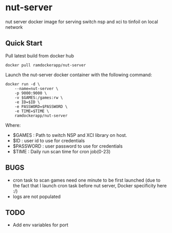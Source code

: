# nut-server
nut server docker image for serving switch nsp and xci to tinfoil on local network

## Quick Start

Pull latest build from docker hub

```
docker pull ramdockerapp/nut-server
````

Launch the nut-server docker container with the following command:

``` 
docker run -d \
    --name=nut-server \
    -p 9000:9000 \
    -v $GAMES:/games:rw \
    -e ID=$ID \
    -e PASSWORD=$PASSWORD \
    -e TIME=$TIME \
    ramdockerapp/nut-server
```

Where:

- $GAMES : Path to switch NSP and XCI library on host.
- $ID : user id to use for credentials
- $PASSWORD : user password to use for credentials
- $TIME : Daily run scan time for cron job(0-23)

## BUGS

- cron task to scan games need one minute to be first launched (due to the fact that I launch cron task before nut server, Docker specificity here :/)
- logs are not populated

## TODO

- Add env variables for port 
